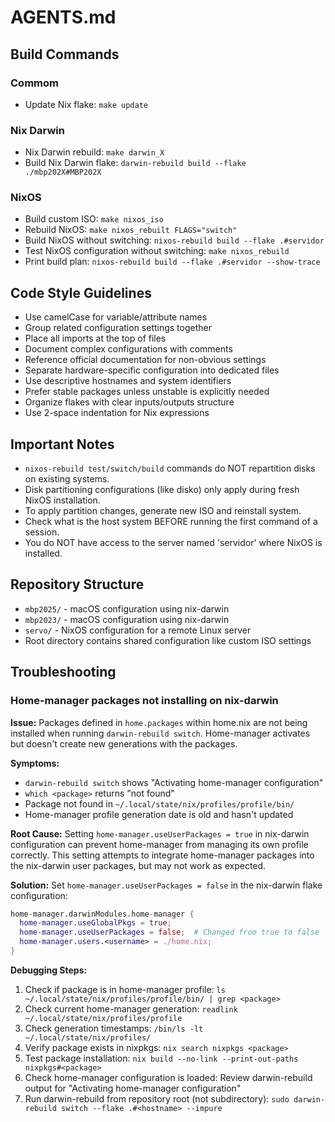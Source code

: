 # AGENTS.md

## Build Commands

### Commom

- Update Nix flake: `make update`

### Nix Darwin

- Nix Darwin rebuild: `make darwin_X`
- Build Nix Darwin flake: `darwin-rebuild build --flake ./mbp202X#MBP202X`

### NixOS

- Build custom ISO: `make nixos_iso`
- Rebuild NixOS: `make nixos_rebuilt FLAGS="switch"`
- Build NixOS without switching: `nixos-rebuild build --flake .#servidor`
- Test NixOS configuration without switching: `make nixos_rebuild`
- Print build plan: `nixos-rebuild build --flake .#servidor --show-trace`

## Code Style Guidelines
- Use camelCase for variable/attribute names
- Group related configuration settings together
- Place all imports at the top of files
- Document complex configurations with comments
- Reference official documentation for non-obvious settings
- Separate hardware-specific configuration into dedicated files
- Use descriptive hostnames and system identifiers
- Prefer stable packages unless unstable is explicitly needed
- Organize flakes with clear inputs/outputs structure
- Use 2-space indentation for Nix expressions

## Important Notes
- `nixos-rebuild test/switch/build` commands do NOT repartition disks on existing systems.
- Disk partitioning configurations (like disko) only apply during fresh NixOS installation.
- To apply partition changes, generate new ISO and reinstall system.
- Check what is the host system BEFORE running the first command of a session.
- You do NOT have access to the server named 'servidor' where NixOS is installed.

## Repository Structure
- `mbp2025/` - macOS configuration using nix-darwin
- `mbp2023/` - macOS configuration using nix-darwin
- `servo/` - NixOS configuration for a remote Linux server
- Root directory contains shared configuration like custom ISO settings

## Troubleshooting

### Home-manager packages not installing on nix-darwin

**Issue:** Packages defined in `home.packages` within home.nix are not being installed when running `darwin-rebuild switch`. Home-manager activates but doesn't create new generations with the packages.

**Symptoms:**
- `darwin-rebuild switch` shows "Activating home-manager configuration"
- `which <package>` returns "not found"
- Package not found in `~/.local/state/nix/profiles/profile/bin/`
- Home-manager profile generation date is old and hasn't updated

**Root Cause:** Setting `home-manager.useUserPackages = true` in nix-darwin configuration can prevent home-manager from managing its own profile correctly. This setting attempts to integrate home-manager packages into the nix-darwin user packages, but may not work as expected.

**Solution:** Set `home-manager.useUserPackages = false` in the nix-darwin flake configuration:

```nix
home-manager.darwinModules.home-manager {
  home-manager.useGlobalPkgs = true;
  home-manager.useUserPackages = false;  # Changed from true to false
  home-manager.users.<username> = ./home.nix;
}
```

**Debugging Steps:**
1. Check if package is in home-manager profile: `ls ~/.local/state/nix/profiles/profile/bin/ | grep <package>`
2. Check current home-manager generation: `readlink ~/.local/state/nix/profiles/profile`
3. Check generation timestamps: `/bin/ls -lt ~/.local/state/nix/profiles/`
4. Verify package exists in nixpkgs: `nix search nixpkgs <package>`
5. Test package installation: `nix build --no-link --print-out-paths nixpkgs#<package>`
6. Check home-manager configuration is loaded: Review darwin-rebuild output for "Activating home-manager configuration"
7. Run darwin-rebuild from repository root (not subdirectory): `sudo darwin-rebuild switch --flake .#<hostname> --impure`

